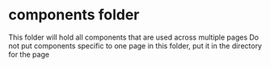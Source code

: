 # components folder

This folder will hold all components that are used across multiple pages
Do not put components specific to one page in this folder, put it in the directory for the page
